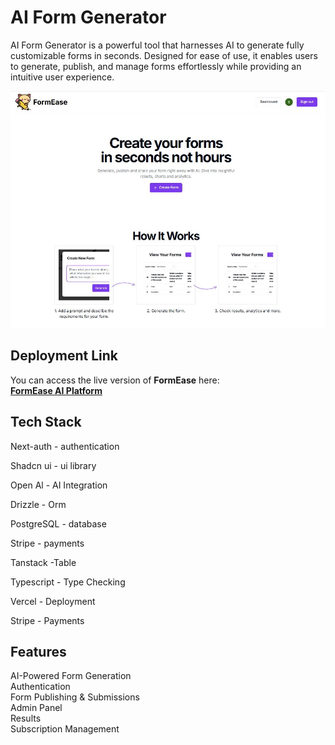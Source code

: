 # AI Form Generator
AI Form Generator is a powerful tool that harnesses AI to generate fully customizable forms in seconds. Designed for ease of use, it enables users to generate, publish, and manage forms effortlessly while providing an intuitive user experience.

![AI Form Builder](home-demo.JPG)


## Deployment Link
You can access the live version of **FormEase** here:  
[**FormEase AI Platform**](https://legalysis-ai.onrender.com)


## Tech Stack  
 Next-auth - authentication
 
 Shadcn ui - ui library
 
 Open Al - AI Integration
 
 Drizzle - Orm
 
 PostgreSQL - database
 
 Stripe - payments
 
 Tanstack -Table
 
 Typescript - Type Checking
 
 Vercel - Deployment
 
 Stripe - Payments 
 
## Features  
 AI-Powered Form Generation  
 Authentication  
 Form Publishing & Submissions  
 Admin Panel  
 Results  
 Subscription Management  
